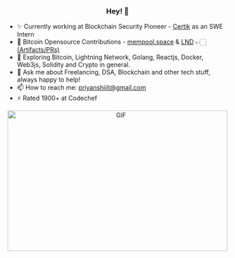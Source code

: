 <h3 align="center"> Hey! 👋</h3>

- ✨ Currently working at Blockchain Security Pioneer - [Certik](https://twitter.com/certik_io) as an SWE Intern
- 🔭 Bitcoin Opensource Contributions - [mempool.space](https://github.com/mempool/mempool) & [LND](https://github.com/lightningnetwork/lnd) 👉🏻 [(Artifacts/PRs)](https://rebrand.ly/e52tobu)
- 🌱 Exploring Bitcoin, Lightning Network, Golang, Reactjs, Docker, Web3js, Solidity and Crypto in general.
- 💬 Ask me about Freelancing, DSA, Blockchain and other tech stuff, always happy to help!
- 📫 How to reach me: priyanshiiit@gmail.com
- ⚡  Rated 1900+ at Codechef

<div align="center">
     
<!-- ![Priyansh's github stats](https://github-readme-stats.vercel.app/api?username=priyanshiiit&show_icons=true,theme=chartreuse-dark) -->
 <img align="center" alt="GIF" src="https://github.com/priyanshiiit/priyanshiiit/blob/main/code.gif?raw=true" width="500" height="320" />
</div>

<!-- <p align="center">
<img src="https://visitor-badge.laobi.icu/badge?page_id=priyanshiiit"/>       
</p> -->
     


